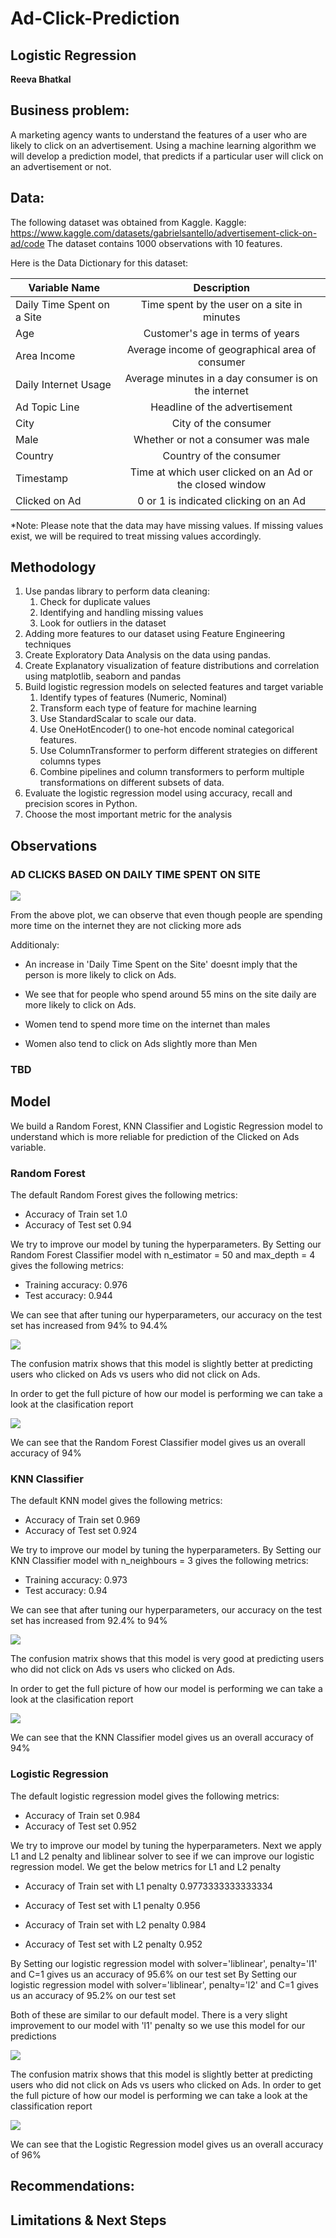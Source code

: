 # Ad-Click-Prediction
## Logistic Regression

**Reeva Bhatkal** 

## Business problem:

A marketing agency wants to understand the features of a user who are likely to click on an advertisement. Using a machine learning algorithm we will develop a prediction model, that predicts if a particular user will click on an advertisement or not. 


## Data:
The following dataset was obtained from Kaggle.
Kaggle: https://www.kaggle.com/datasets/gabrielsantello/advertisement-click-on-ad/code
The dataset contains 1000 observations with 10 features.

Here is the Data Dictionary for this dataset:



| Variable Name               | Description |
| ----------------------------|:-------------:|
| Daily Time Spent on a Site  | Time spent by the user on a site in minutes    |
| Age                         | Customer's age in terms of years     |
| Area Income                 | Average income of geographical area of consumer   |
| Daily Internet Usage        | Average minutes in a day consumer is on the internet     |
| Ad Topic Line               | Headline of the advertisement    |
| City                        | City of the consumer     |
| Male                        | Whether or not a consumer was male     |
| Country                     | Country of the consumer     |
| Timestamp                   | Time at which user clicked on an Ad or the closed window     |
| Clicked on Ad               | 0 or 1 is indicated clicking on an Ad     |


*Note: Please note that the data may have missing values. If missing values exist, we will be required to treat missing values accordingly.

## Methodology
1. Use pandas library to perform data cleaning: 
    1. Check for duplicate values
    2. Identifying and handling missing values 
    3. Look for outliers in the dataset
2. Adding more features to our dataset using Feature Engineering techniques
3. Create Exploratory Data Analysis on the data using pandas.
4. Create Explanatory visualization of feature distributions and correlation using matplotlib, seaborn and pandas
5. Build logistic regression models on selected features and target variable  
    1. Identify types of features (Numeric, Nominal)
    1. Transform each type of feature for machine learning
    1. Use StandardScalar to scale our data.
    1. Use OneHotEncoder() to one-hot encode nominal categorical features.
    1. Use ColumnTransformer to perform different strategies on different columns types
    1. Combine pipelines and column transformers to perform multiple transformations on different subsets of data.
6. Evaluate the logistic regression model using accuracy, recall and precision scores in Python.
7. Choose the most important metric for the analysis



## Observations


### AD CLICKS BASED ON DAILY TIME SPENT ON SITE
<img src = "Images/Obv 1.jpg" >


From the above plot, we can observe that even though people are spending more time on the internet they are not clicking more ads

Additionaly:

* An increase in 'Daily Time Spent on the Site' doesnt imply that the person is more likely to click on Ads.

* We see that for people who spend around 55 mins on the site daily are more likely to click on Ads.

* Women tend to spend more time on the internet than males

* Women also tend to click on Ads slightly more than Men


### TBD 


## Model

We build a Random Forest, KNN Classifier and Logistic Regression model to understand which is more reliable for prediction of the Clicked on Ads variable.

### Random Forest
The default Random Forest gives the following metrics: 
* Accuracy of Train set 1.0
* Accuracy of Test set 0.94

We try to improve our model by tuning the hyperparameters.
By Setting our Random Forest Classifier model with n_estimator = 50 and max_depth = 4  gives the following metrics: 
* Training accuracy: 0.976
* Test accuracy: 0.944

We can see that after tuning our hyperparameters, our accuracy on the test set has increased from 94% to 94.4%

<img src = "Images/RFMatrix.jpg" >

The confusion matrix shows that this model is slightly better at predicting users who clicked on Ads vs users who did not click on Ads.

In order to get the full picture of how our model is performing we can take a look at the clasification report

<img src = "Images/RFObs.JPG" >

We can see that the Random Forest Classifier model gives us an overall accuracy of 94%

### KNN Classifier
The default KNN model gives the following metrics: 
* Accuracy of Train set 0.969
* Accuracy of Test set 0.924

We try to improve our model by tuning the hyperparameters.
By Setting our KNN Classifier model with n_neighbours = 3 gives the following metrics: 
* Training accuracy: 0.973
* Test accuracy: 0.94

We can see that after tuning our hyperparameters, our accuracy on the test set has increased from 92.4% to 94%

<img src = "Images/KNNMatrix.jpg" >

The confusion matrix shows that this model is very good at predicting users who did not click on Ads vs users who clicked on Ads.

In order to get the full picture of how our model is performing we can take a look at the clasification report

<img src = "Images/KNNObs.JPG" >

We can see that the KNN Classifier model gives us an overall accuracy of 94%

### Logistic Regression
The default logistic regression model gives the following metrics: 
* Accuracy of Train set 0.984
* Accuracy of Test set 0.952

We try to improve our model by tuning the hyperparameters.
Next we apply L1 and L2 penalty and liblinear solver to see if we can improve our logistic regression model. We get the below metrics for L1 and L2 penalty 

* Accuracy of Train set with L1 penalty 0.9773333333333334
* Accuracy of Test set with L1 penalty 0.956

* Accuracy of Train set with L2 penalty 0.984
* Accuracy of Test set with L2 penalty 0.952

By Setting our logistic regression model with solver='liblinear', penalty='l1' and C=1 gives us an accuracy of 95.6% on our test set
By Setting our logistic regression model with solver='liblinear', penalty='l2' and C=1 gives us an accuracy of 95.2% on our test set

Both of these are similar to our default model. 
There is a very slight improvement to our model with 'l1' penalty so we use this model for our predictions 

<img src = "Images/LRMatrix.jpg" >

The confusion matrix shows that this model is slightly better at predicting users who did not click on Ads vs users who clicked on Ads.
In order to get the full picture of how our model is performing we can take a look at the classification report

<img src = "Images/LRObs.JPG" >

We can see that the Logistic Regression model gives us an overall accuracy of 96%


## Recommendations:




## Limitations & Next Steps


